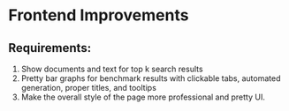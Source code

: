 # Frontend Improvements

## Requirements:
1. Show documents and text for top k search results
2. Pretty bar graphs for benchmark results with clickable tabs, automated generation, proper titles, and tooltips
3. Make the overall style of the page more professional and pretty UI.
